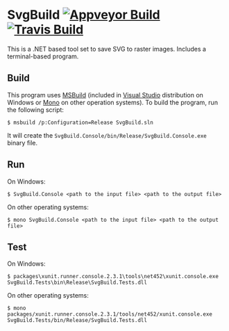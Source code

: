 SvgBuild [![Appveyor Build][badge-appveyor]][build-appveyor] [![Travis Build][badge-travis]][build-travis]
========

This is a .NET based tool set to save SVG to raster images. Includes a
terminal-based program.

Build
-----

This program uses [MSBuild][msbuild] (included in [Visual
Studio][visual-studio] distribution on Windows or [Mono][mono] on other
operation systems). To build the program, run the following script:

```console
$ msbuild /p:Configuration=Release SvgBuild.sln
```

It will create the `SvgBuild.Console/bin/Release/SvgBuild.Console.exe` binary
file.

Run
---

On Windows:

```console
$ SvgBuild.Console <path to the input file> <path to the output file>
```

On other operating systems:

```console
$ mono SvgBuild.Console <path to the input file> <path to the output file>
```

Test
----

On Windows:

```console
$ packages\xunit.runner.console.2.3.1\tools\net452\xunit.console.exe SvgBuild.Tests\bin\Release\SvgBuild.Tests.dll
```

On other operating systems:

```console
$ mono packages/xunit.runner.console.2.3.1/tools/net452/xunit.console.exe SvgBuild.Tests/bin/Release/SvgBuild.Tests.dll
```

[build-appveyor]: https://ci.appveyor.com/project/ForNeVeR/svgbuild/branch/master
[build-travis]: https://travis-ci.org/ForNeVeR/SvgBuild
[mono]: http://www.mono-project.com/
[msbuild]: https://github.com/Microsoft/msbuild
[visual-studio]: https://www.visualstudio.com/

[badge-appveyor]: https://ci.appveyor.com/api/projects/status/mwpd81tb2nwku1k6/branch/master?svg=true
[badge-travis]: https://travis-ci.org/ForNeVeR/SvgBuild.svg?branch=master
